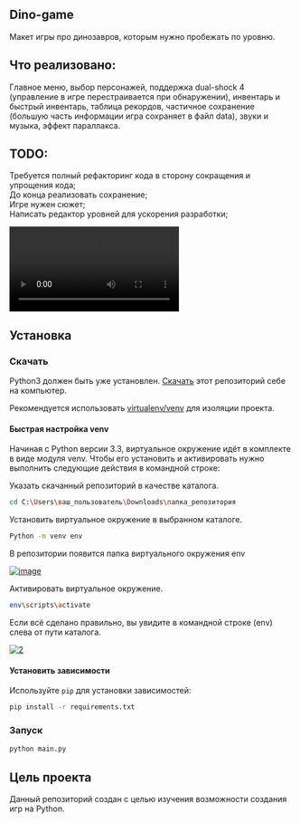## Dino-game

Макет игры про динозавров, которым нужно пробежать по уровню.


## Что реализовано:  
Главное меню, выбор персонажей, поддержка dual-shock 
4 (управление в игре перестраивается при обнаружении), инвентарь и быстрый
инвентарь, таблица рекордов, частичное сохранение (большую часть
информации игра сохраняет в файл data), звуки и музыка, эффект параллакса.

## TODO:

Требуется полный рефакторинг кода в сторону сокращения и упрощения кода;  
До конца реализовать сохранение;  
Игре нужен сюжет;  
Написать редактор уровней для ускорения разработки;  


<video src="example.mp4"></video>

## Установка

### Скачать

Python3 должен быть уже установлен.
[Скачать](https://github.com/Araime/alarm-clock/archive/master.zip) этот 
репозиторий себе на компьютер.

Рекомендуется использовать [virtualenv/venv](https://docs.python.org/3/library/venv.html)
для изоляции проекта.

#### Быстрая настройка venv

Начиная с Python версии 3.3, виртуальное окружение идёт в комплекте в виде модуля
venv. Чтобы его установить и активировать нужно выполнить следующие действия в
командной строке:  

Указать скачанный репозиторий в качестве каталога.
```sh
cd C:\Users\ваш_пользователь\Downloads\папка_репозитория
```
Установить виртуальное окружение в выбранном каталоге.
```sh
Python -m venv env
```
В репозитории появится папка виртуального окружения env  

<a href="https://imgbb.com/"><img src="https://i.ibb.co/Hn4C6PD/image.png" alt="image" border="0"></a>

Активировать виртуальное окружение.
```sh
env\scripts\activate
```
Если всё сделано правильно, вы увидите в командной строке (env) слева от пути 
каталога.  

<a href="https://imgbb.com/"><img src="https://i.ibb.co/MZ72r22/2.png" alt="2" border="0"></a>

#### Установить зависимости

Используйте `pip` для установки 
зависимостей:

```sh
pip install -r requirements.txt
```

### Запуск

```sh
python main.py
```

## Цель проекта

Данный репозиторий создан с целью изучения возможности создания игр
на Python.
